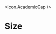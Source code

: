 <script>
  import * as Icon from 'svelte-heros-v2';
</script>

<Icon.AcademicCap />

<h1>Size</h1>
<Icon.AcademicCap size="30" />
